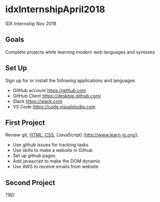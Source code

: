 # idxInternshipApril2018

IDX Internship Nov 2018

## Goals
Complete projects while learning modern web languages and syntaxes

## Set Up
Sign up for or install the following applications and languages
* GitHub account https://github.com
* GitHub Client https://desktop.github.com/
* Slack https://slack.com
* VS Code https://code.visualstudio.com


## First Project

Review git, [HTML, CSS](http://marksheet.io), [JavaScript] (http://www.learn-js.org/).
* Use github issues for tracking tasks
* Use skills to make a website in Github
* Set up github pages
* Add javascript to make the DOM dynamic 
* Use AWS to receive emails from website

## Second Project
TBD
